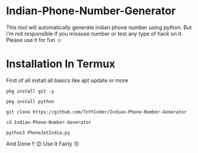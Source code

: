 # Indian-Phone-Number-Generator

This tool will automatically generate indian phone number using python.
But i'm not responsible if you missuse number or test any type of hack on it. Please use it for fun ☺

# Installation In Termux 

First of all install all basics like apt update or more

```
pkg install git -y
```
```
pkg install python
```
```
git clone https://github.com/TnYtCoder/Indian-Phone-Number-Generator
```
```
cd Indian-Phone-Number-Generator
```
```
python3 PhoneJetIndia.py
```

And Done !! 😊 Use It Fairly 😚
